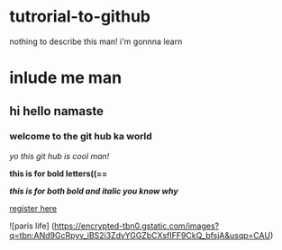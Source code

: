 # tutrorial-to-github
nothing to describe this man! i'm gonnna learn
# inlude me man
## hi hello namaste 
### welcome to the git hub ka world
*yo this git hub is cool man!* 

**this is for bold letters((==**




***this is for both bold and italic
you know why***

[register here](http://engineering.apssdc.in/register/)

 ![paris life]
 (https://encrypted-tbn0.gstatic.com/images?q=tbn:ANd9GcRpyv_iBS2i3ZdvYGGZbCXsfIFF9CkQ_bfsjA&usqp=CAU)
